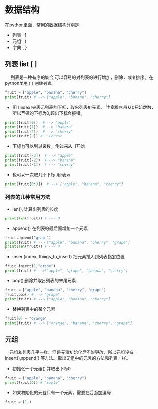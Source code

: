 # 数据结构
在python里面，常用的数据结构分别是
- 列表 [ ]
- 元组 ( )
- 字典 { }

## 列表 list [ ]
&emsp; 列表是一种有序的集合,可以容易的对列表的进行增加，删除，或者排序。在
python里用 [ ] 创建列表。
```python
fruit = ["apple", "banana", "cherry"]
print(fruit) # --> ["apple", "banana", "cherry"]
```
- 用 [index]来表示列表的下标，取出列表的元素。 注意程序员从0开始数数，所以苹果的下标为0,超出下标会报错。
```python
print(fruit[0])  # --> "apple"
print(fruit[1])  # --> "banana"
print(fruit[2])  # --> "cherry"
print(fruit[3]) # -->error
```
- 下标也可以到过来数，倒过来从-1开始
```python
print(fruit[-3])  # --> "apple"
print(fruit[-2])  # --> "banana"
print(fruit[-1])  # --> "cherry"
```
- 也可以一次取几个下标 用:表示
```python
print(fruit[0:3])  # --> ["apple", "banana", "cherry"]
```
### 列表的几种常用方法
- len(), 计算出列表的长度
```python
print(len(fruit)) # --> 3
```

- append() 在列表的最后面增加一个元素
```python
fruit.append("grape")
print(fruit) # --> ["apple", "banana", "cherry", "grape"]
print(len(fruit)) # --> 4
```

- insert(index, things_to_insert) 把元素插入到列表指定位置
```python
fruit.insert(1,"grape")
print(fruit) # -->["apple", "grape", "banana", "cherry"]
```

- pop() 删除并取出列表的末尾元素
```python
fruit = ["apple", "banana", "cherry", "grape"]
fruit.pop() # --> "grape"
print(fruit) # --> ["apple", "banana", "cherry"]
```

- 替换列表中的某个元素
```python
fruit[0] = "orange"
print(fruit) # --> ["orange", "banana", "cherry", "grape"]
```

## 元组
&emsp;元组和列表几乎一样，但是元组初始化后不能更改，所以元组没有insert(),append()
等方法。取出元组中的元素的方法和列表一样。
- 初始化一个元组() 并取出下标0
```python
fruit = ("apple", "banana", "cherry")
print(fruit[0]) # "apple"
```

- 如果初始化的元组只有一个元素，需要在后面加逗号
```python
fruit = (1,)
```
